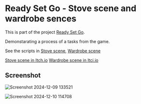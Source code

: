 # Ready Set Go - Stove scene and wardrobe sences
This is part of the project [Ready Set Go](https://github.com/Liza-Gaming/Ready-Set-Go).

Demonstarating a process of a tasks from the game.

See the scripts in [Stove scene](https://github.com/Liza-Gaming/FinalProject_Stove_Scene/tree/main/Assets/Scripts/KitchenSence/Stove), [Wardrobe scene](https://github.com/Liza-Gaming/Ready-Set-Go-process-suggestion/tree/main/Assets/Scripts/WardrobeScene)

[Stove scene in Itch.io](https://lizachep.itch.io/final-game-v1)
[Wardrobe scene in Itci.io](https://lizachep.itch.io/final-game-wad)

## Screenshot
![Screenshot 2024-12-09 133521](https://github.com/user-attachments/assets/861a03de-4648-4866-bd53-4ad5d59fe5fb)


![Screenshot 2024-12-10 114708](https://github.com/user-attachments/assets/79a2cf23-b20a-4b0e-bdce-0ca10fe89a1c)
